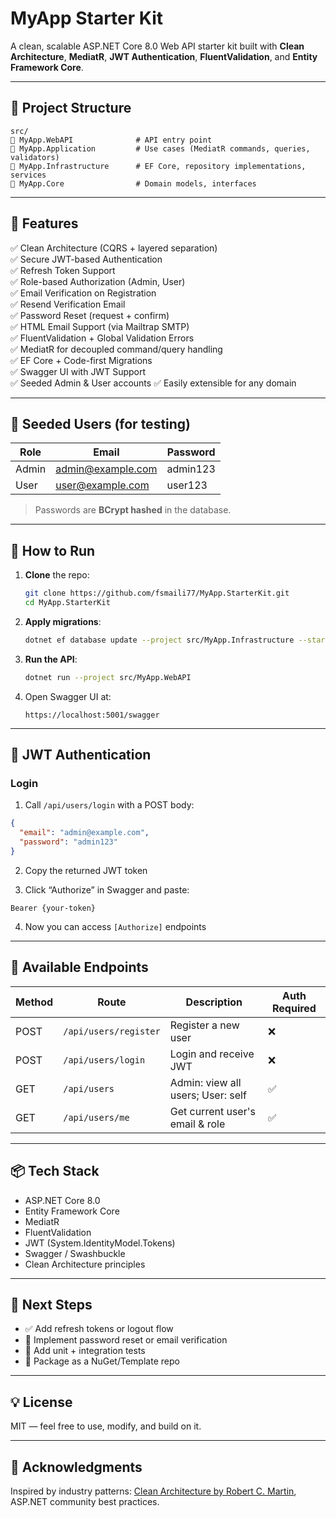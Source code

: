 # MyApp Starter Kit

A clean, scalable ASP.NET Core 8.0 Web API starter kit built with **Clean Architecture**, **MediatR**, **JWT Authentication**, **FluentValidation**, and **Entity Framework Core**.

---

## 🧱 Project Structure

```
src/
🔹️ MyApp.WebAPI              # API entry point
🔹️ MyApp.Application         # Use cases (MediatR commands, queries, validators)
🔹️ MyApp.Infrastructure      # EF Core, repository implementations, services
🔹️ MyApp.Core                # Domain models, interfaces
```

---

## 🚀 Features

✅ Clean Architecture (CQRS + layered separation)  
✅ Secure JWT-based Authentication  
✅ Refresh Token Support  
✅ Role-based Authorization (Admin, User)  
✅ Email Verification on Registration  
✅ Resend Verification Email  
✅ Password Reset (request + confirm)  
✅ HTML Email Support (via Mailtrap SMTP)  
✅ FluentValidation + Global Validation Errors  
✅ MediatR for decoupled command/query handling  
✅ EF Core + Code-first Migrations  
✅ Swagger UI with JWT Support  
✅ Seeded Admin & User accounts 
✅ Easily extensible for any domain

---

## 🔐 Seeded Users (for testing)

| Role  | Email                                         | Password |
| ----- | --------------------------------------------- | -------- |
| Admin | [admin@example.com](mailto:admin@example.com) | admin123 |
| User  | [user@example.com](mailto:user@example.com)   | user123  |

> Passwords are **BCrypt hashed** in the database.

---

## 💠 How to Run

1. **Clone** the repo:

   ```bash
   git clone https://github.com/fsmaili77/MyApp.StarterKit.git
   cd MyApp.StarterKit
   ```

2. **Apply migrations**:

   ```bash
   dotnet ef database update --project src/MyApp.Infrastructure --startup-project src/MyApp.WebAPI
   ```

3. **Run the API**:

   ```bash
   dotnet run --project src/MyApp.WebAPI
   ```

4. Open Swagger UI at:

   ```
   https://localhost:5001/swagger
   ```

---

## 🔐 JWT Authentication
### Login


1. Call `/api/users/login` with a POST body:

```json
{
  "email": "admin@example.com",
  "password": "admin123"
}
```

2. Copy the returned JWT token

3. Click “Authorize” in Swagger and paste:

```
Bearer {your-token}
```

4. Now you can access `[Authorize]` endpoints

---

## 🥪 Available Endpoints

| Method | Route                 | Description                       | Auth Required |
| ------ | --------------------- | --------------------------------- | ------------- |
| POST   | `/api/users/register` | Register a new user               | ❌             |
| POST   | `/api/users/login`    | Login and receive JWT             | ❌             |
| GET    | `/api/users`          | Admin: view all users; User: self | ✅             |
| GET    | `/api/users/me`       | Get current user's email & role   | ✅             |

---

## 📦 Tech Stack

* ASP.NET Core 8.0
* Entity Framework Core
* MediatR
* FluentValidation
* JWT (System.IdentityModel.Tokens)
* Swagger / Swashbuckle
* Clean Architecture principles

---

## 🧹 Next Steps

* ✅ Add refresh tokens or logout flow
* 🔐 Implement password reset or email verification
* 🧪 Add unit + integration tests
* 📁 Package as a NuGet/Template repo

---

## 💡 License

MIT — feel free to use, modify, and build on it.

---

## 🙌 Acknowledgments

Inspired by industry patterns: [Clean Architecture by Robert C. Martin](https://8thlight.com/blog/uncle-bob/2012/08/13/the-clean-architecture.html), ASP.NET community best practices.
